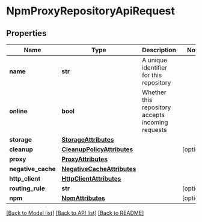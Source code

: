 # NpmProxyRepositoryApiRequest

## Properties
Name | Type | Description | Notes
------------ | ------------- | ------------- | -------------
**name** | **str** | A unique identifier for this repository | 
**online** | **bool** | Whether this repository accepts incoming requests | 
**storage** | [**StorageAttributes**](StorageAttributes.md) |  | 
**cleanup** | [**CleanupPolicyAttributes**](CleanupPolicyAttributes.md) |  | [optional] 
**proxy** | [**ProxyAttributes**](ProxyAttributes.md) |  | 
**negative_cache** | [**NegativeCacheAttributes**](NegativeCacheAttributes.md) |  | 
**http_client** | [**HttpClientAttributes**](HttpClientAttributes.md) |  | 
**routing_rule** | **str** |  | [optional] 
**npm** | [**NpmAttributes**](NpmAttributes.md) |  | [optional] 

[[Back to Model list]](../README.md#documentation-for-models) [[Back to API list]](../README.md#documentation-for-api-endpoints) [[Back to README]](../README.md)


